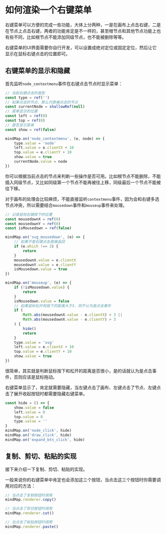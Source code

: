 # 如何渲染一个右键菜单

右键菜单可以方便的完成一些功能，大体上分两种，一是在画布上点击右键，二是在节点上点击右键，两者的功能肯定是不一样的，甚至根节点和其他节点功能上也有些不同，比如根节点不能添加同级节点，也不能被删除等等。

右键菜单的UI界面需要你自行开发，可以设置成绝对定位或固定定位，然后让它显示在鼠标右键点击的位置即可。

## 右键菜单的显示和隐藏

首先监听`node_contextmenu`事件在右键点击节点时显示菜单：

```js
// 当前右键点击的类型
const type = ref('')
// 如果点击的节点，那么代表被点击的节点
const currentNode = shallowRef(null)
// 菜单显示的位置
const left = ref(0)
const top = ref(0)
// 是否显示菜单
const show = ref(false)

mindMap.on('node_contextmenu', (e, node) => {
    type.value = 'node'
    left.value = e.clientX + 10
    top.value = e.clientY + 10
    show.value = true
    currentNode.value = node
})
```

你可以根据当前点击的节点来判断一些操作是否可用。比如根节点不能删除，不能插入同级节点，又比如同级第一个节点不能再被往上移，同级最后一个节点不能被往下移。

对于画布的处理会比较麻烦，不能直接监听`contextmenu`事件，因为会和右键多选节点冲突，所以需要结合`mousedown`事件和`mouseup`事件来处理。

```js
// 记录鼠标右键按下的位置
const mousedownX = ref(0)
const mousedownY = ref(0)
const isMousedown = ref(false)

mindMap.on('svg_mousedown', (e) => {
    // 如果不是右键点击直接返回
    if (e.which !== 3) {
        return
    }
    mousedownX.value = e.clientX
    mousedownY.value = e.clientY
    isMousedown.value = true
})

mindMap.on('mouseup', (e) => {
    if (!isMousedown.value) {
        return
    }
    isMousedown.value = false
    // 如果鼠标松开和按下的距离大于3，则不认为是点击事件
    if (
        Math.abs(mousedownX.value - e.clientX) > 3 ||
        Math.abs(mousedownX.value - e.clientY) > 3
    ) {
        hide()
        return
    }
    type.value = 'svg'
    left.value = e.clientX + 10
    top.value = e.clientY + 10
    show.value = true
})
```

很简单，其实就是判断鼠标按下和松开的距离是否很小，是的话就认为是点击事件，否则应该是鼠标拖动。

右键菜单显示了，肯定就需要隐藏，当左键点击了画布、左键点击了节点、左键点击了展开收起按钮时都需要隐藏右键菜单。

```js
const hide = () => {
    show.value = false
    left.value = 0
    top.value = 0
    type.value = ''
}
mindMap.on('node_click', hide)
mindMap.on('draw_click', hide)
mindMap.on('expand_btn_click', hide)
```

## 复制、剪切、粘贴的实现

接下来介绍一下复制、剪切、粘贴的实现。

一般来说你的右键菜单中肯定也会添加这三个按钮，当点击这三个按钮时你需要调用对应的方法： 

```js
// 当点击了复制按钮时调用
mindMap.renderer.copy()

// 当点击了剪切按钮时调用
mindMap.renderer.cut()

// 当点击了粘贴按钮时调用
mindMap.renderer.paste()
```